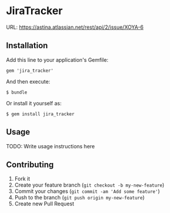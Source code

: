 # JiraTracker

URL: https://astina.atlassian.net/rest/api/2/issue/XOYA-6

## Installation

Add this line to your application's Gemfile:

    gem 'jira_tracker'

And then execute:

    $ bundle

Or install it yourself as:

    $ gem install jira_tracker

## Usage

TODO: Write usage instructions here

## Contributing

1. Fork it
2. Create your feature branch (`git checkout -b my-new-feature`)
3. Commit your changes (`git commit -am 'Add some feature'`)
4. Push to the branch (`git push origin my-new-feature`)
5. Create new Pull Request
